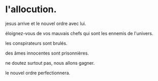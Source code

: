 # l'allocution.

jesus arrive et le nouvel ordre avec lui.

éloignez-vous de vos mauvais chefs qui sont les ennemis de l'univers.

les conspirateurs sont brulés.

des âmes innocentes sont prisonnières.

ne doutez surtout pas, nous allons gagner.

le nouvel ordre perfectionnera.
